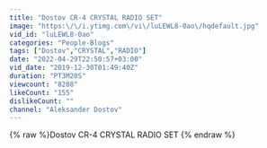 ```yaml
---
title: "Dostov CR-4 CRYSTAL RADIO SET"
image: "https:\/\/i.ytimg.com\/vi\/luLEWL8-0ao\/hqdefault.jpg"
vid_id: "luLEWL8-0ao"
categories: "People-Blogs"
tags: ["Dostov","CRYSTAL","RADIO"]
date: "2022-04-29T22:50:57+03:00"
vid_date: "2019-12-30T01:49:40Z"
duration: "PT3M20S"
viewcount: "8208"
likeCount: "155"
dislikeCount: ""
channel: "Aleksander Dostov"
---
```

{% raw %}Dostov CR-4 CRYSTAL RADIO SET {% endraw %}
